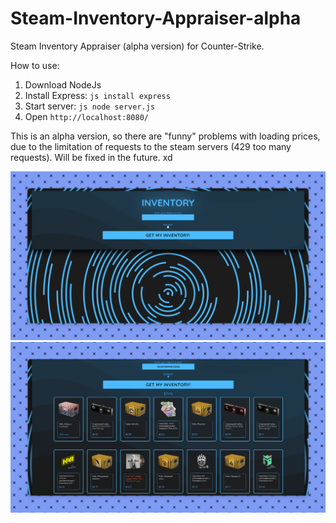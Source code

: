 # Steam-Inventory-Appraiser-alpha
Steam Inventory Appraiser (alpha version) for Counter-Strike.

How to use:
1. Download NodeJs
2. Install Express: ```js install express```
3. Start server: ```js node server.js```
4. Open `http://localhost:8080/`

This is an alpha version, so there are "funny" problems with loading prices, due to the limitation of requests to the steam servers (429 too many requests). Will be fixed in the future. xd

![View 1](https://github.com/pasuii18/Steam-Inventory-Appraiser-alpha/blob/main/Project%20Screenshots/First%20View.png)
![View 2](https://github.com/pasuii18/Steam-Inventory-Appraiser-alpha/blob/main/Project%20Screenshots/Second%20View.png)
